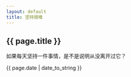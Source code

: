 ```yaml
---
layout: default
title: 坚持很难
---
```


## {{ page.title }}  

如果每天坚持一件事情，是不是说明从没离开过它？  



{{ page.date | date_to_string }}